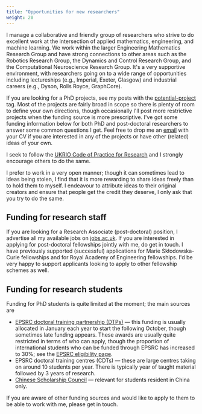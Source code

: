 ```yaml
---
title: "Opportunities for new researchers"
weight: 20
---
```


I manage a collaborative and friendly group of researchers who strive to do excellent work at the intersection of applied mathematics, engineering, and machine learning. We work within the larger Engineering Mathematics Research Group and have strong connections to other areas such as the Robotics Research Group, the Dynamics and Control Research Group, and the Computational Neuroscience Research Group. It's a very supportive environment, with researchers going on to a wide range of opportunities including lectureships (e.g., Imperial, Exeter, Glasgow) and industrial careers (e.g., Dyson, Rolls Royce, GraphCore).

If you are looking for a PhD projects, see my posts with the [potential-project](/tags/potential-project) tag. Most of the projects are fairly broad in scope so there is plenty of room to define your own directions, though occasionally I'll post more restrictive projects when the funding source is more prescriptive. I've got some funding information below for both PhD and post-doctoral researchers to answer some common questions I get. Feel free to drop me an [email](mailto:david.barton@bristol.ac.uk) with your CV if you are interested in any of the projects or have other (related) ideas of your own.

I seek to follow the [UKRIO Code of Practice for Research](../ukrio-code-of-practice/) and I strongly encourage others to do the same.

I prefer to work in a very open manner; though it can sometimes lead to ideas being stolen, I find that it is more rewarding to share ideas freely than to hold them to myself. I endeavour to attribute ideas to their original creators and ensure that people get the credit they deserve, I only ask that you try to do the same.

## Funding for research staff

If you are looking for a Research Associate (post-doctoral) position, I advertise all my available jobs on [jobs.ac.uk](https://www.jobs.ac.uk/). If you are interested in applying for post-doctoral fellowships jointly with me, do get in touch. I have previously supported (successful) applications for Marie Skłodowska-Curie fellowships and for Royal Academy of Engineering fellowships. I'd be very happy to support applicants looking to apply to other fellowship schemes as well.

## Funding for research students

Funding for PhD students is quite limited at the moment; the main sources are

* [EPSRC doctoral training partnership (DTPs)](https://epsrc.ukri.org/skills/students/dta/) &mdash; this funding is usually allocated in January each year to start the following October, though sometimes late funding appears. These awards are usually quite restricted in terms of who can apply, though the proportion of international students who can be funded through EPSRC has increased to 30%; see the [EPSRC eligibility page](https://epsrc.ukri.org/skills/students/guidance-on-epsrc-studentships/eligibility/).
* EPSRC doctoral training centres (CDTs) &mdash; these are large centres taking on around 10 students per year. There is typically year of taught material followed by 3 years of research.
* [Chinese Scholarship Council](http://www.bristol.ac.uk/fees-funding/awards/china-scholarship-council/) &mdash; relevant for students resident in China only.

If you are aware of other funding sources and would like to apply to them to be able to work with me, please get in touch.
